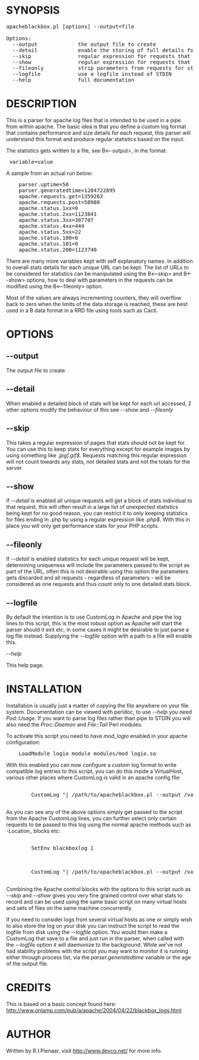 SYNOPSIS
========

<pre>
apacheblackbox.pl [options] --output=file

Options:
  --output             the output file to create
  --detail             enable the storing of full details for each unique request
  --skip               regular expression for requests that will not count to any stats
  --show               regular expression for requests that will have full detail
  --fileonly           strip parameters from requests for storing detail
  --logfile            use a logfile instead of STDIN
  --help               full documentation
</pre>

DESCRIPTION
===========

This is a parser for apache log files that is intended to be used in a pipe from within apache.  The basic idea is that you define a custom log format that contains performance and size details for each request, this parser will understand this format and produce regular statistics based on the input.

The statistics gets written to a file, see B<--output>, in the format:

<pre>
 variable=value
</pre>

A sample from an actual run below:

<pre>
	parser.uptime=50
	parser.generatedtime=1204722895
	apache.requests.get=1359263
	apache.requests.post=50980
	apache.status.1xx=0
	apache.status.2xx=1123841
	apache.status.3xx=307707
	apache.status.4xx=444
	apache.status.5xx=22
	apache.status.100=0
	apache.status.101=0
	apache.status.200=1123740
</pre>

There are many more variables kept with self explanatory names.  In addition to overall stats details for each unique URL can be kept.  The list of URLs to be considered for statistics can be manipulated using the B<--skip> and B<--show> options, how to deal with parameters in the requests can be modified using the B<--fileonly> option.

Most of the values are always incrementing counters, they will overflow back to zero when the limits of the data storage is reached, these are best used in a B<DERIVE> data format in a RRD file using tools such as Cacti.

OPTIONS
=======

--output
--------

The output file to create

--detail
--------

When enabled a detailed block of stats will be kept for each url accessed, 2 other options modify the behaviour of this see _--show_ and _--fileonly_

--skip
------

This takes a regular expression of pages that stats should not be kept for.  You can use this to keep stats for everything except for example images by using something like _\.jpg|\.gif$_.  Requests matching this regular expression will not count towards any stats, not detailed stats and not the totals for the server.

--show
------

If _--detail_ is enabled all unique requests will get a block of stats individual to that request, this will often result in a large list of unexpected statistics being kept for no good reason, you can restrict it to only keeping statistics for files ending in .php by using a regular expression like _\.php$_.   With this in place you will only get performance stats for your PHP scripts.


--fileonly
----------

If _--detail_ is enabled statistics for each unique request will be kept, determining uniqueness will include the parameters passed to the script as part of the URL, often this is not desirable using this option the parameters gets discarded and all requests - regardless of parameters - will be considered as one requests and thus count only to one detailed stats block.

--logfile
---------

By default the intention is to use CustomLog in Apache and pipe the log lines to this script, this is the most robust option as Apache will start the parser should it exit etc, in some cases it might be desirable to just parse a log file instead.  Supplying the _--logfile_ option with a path to a file will enable this.

_--help_

This help page.

INSTALLATION
============

Installation is usually just a matter of copying the file anywhere on your file system.  Documentation can be viewed with perldoc, to use _--help_ you need _Pod::Usage_. If you want to parse log files rather than pipe to STDIN you will also need the _Proc::Daemon_ and _File::Tail_ Perl modules.

To activate this script you need to have _mod_logio_ enabled in your apache configuration:

<pre>
	LoadModule logio_module modules/mod_logio.so
</pre>

With this enabled you can now configure a custom log format to write compatible log entries to this script, you can do this inside a VirtualHost, various other places where CustomLog is valid in an apache config file:

<pre>
	<IfModule mod_logio.c>
		CustomLog "| /path/to/apacheblackbox.pl --output /var/www/blackbox.txt --detail"  "%a %X %t \"%r\" %s/%>s %{pid}P/%{tid}P %T/%D %I/%O/%B"
	</IfModule>
</pre>

As you can see any of the above options simply get passed to the script from the Apache CustomLog lines, you can further select only certain requests to be passed to this log using the normal apache methods such as -Location_ blocks etc:

<pre>
	<Location /cgi-bin>
		SetEnv blackboxlog 1
	</Location>

	<IfModule mod_logio.c>
		CustomLog "| /path/to/apacheblackbox.pl --output /var/www/blackbox.txt --detail --show \\'script.pl\\'"  "%a %X %t \"%r\" %s/%>s %{pid}P/%{tid}P %T/%D %I/%O/%B" env=blackboxlog
	</IfModule>
</pre>

Combining the Apache control blocks with the options to this script such as _--skip_ and _--show_ gives you very fine grained control over what stats to record and can be used using the same basic script on many virtual hosts and sets of files on the same machine concurrently.

If you need to consider logs from several virtual hosts as one or simply wish to also store the log on your disk you can instruct the script to read the logfile from disk using the _--logfile_ option.  You would then make a CustomLog that save to a file and just run in the parser, when called with the _--logfile_ option it will daemonize to the background.  While we've not had stability problems with the script you may want to monitor it is running either through process list, via the _parser.generatedtime_ variable or the age of the output file.

CREDITS
=======

This is based on a basic concept found here: http://www.onlamp.com/pub/a/apache/2004/04/22/blackbox_logs.html

AUTHOR
======

Written by R.I.Pienaar, visit http://www.devco.net/ for more info.
